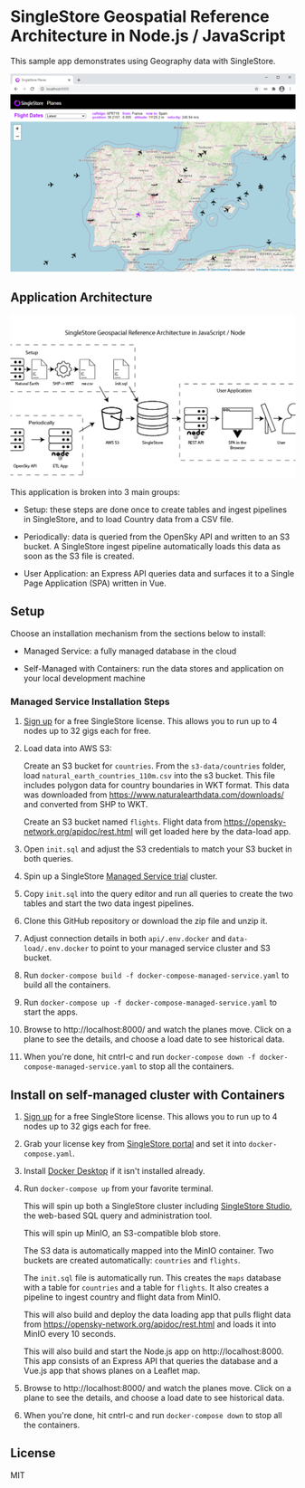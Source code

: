 SingleStore Geospatial Reference Architecture in Node.js / JavaScript
=====================================================================

This sample app demonstrates using Geography data with SingleStore.

![SingleStore Planes](app-screenshot.png)


## Application Architecture

![Application Architecture](airplane-architecture.png)

This application is broken into 3 main groups:

- Setup: these steps are done once to create tables and ingest pipelines in SingleStore, and to load Country data from a CSV file.

- Periodically: data is queried from the OpenSky API and written to an S3 bucket.  A SingleStore ingest pipeline automatically loads this data as soon as the S3 file is created.

- User Application: an Express API queries data and surfaces it to a Single Page Application (SPA) written in Vue.


## Setup

Choose an installation mechanism from the sections below to install:

- Managed Service: a fully managed database in the cloud

- Self-Managed with Containers: run the data stores and application on your local development machine


### Managed Service Installation Steps

1. [Sign up](https://msql.co/2E8aBa2) for a free SingleStore license. This allows you to run up to 4 nodes up to 32 gigs each for free.

2. Load data into AWS S3:

   Create an S3 bucket for `countries`.  From the `s3-data/countries` folder, load `natural_earth_countries_110m.csv` into the s3 bucket.  This file includes polygon data for country boundaries in WKT format.  This data was downloaded from https://www.naturalearthdata.com/downloads/ and converted from SHP to WKT.

   Create an S3 bucket named `flights`.  Flight data from https://opensky-network.org/apidoc/rest.html will get loaded here by the data-load app.

3. Open `init.sql` and adjust the S3 credentials to match your S3 bucket in both queries.

4. Spin up a SingleStore [Managed Service trial](https://msql.co/3iQ0SE8) cluster.

5. Copy `init.sql` into the query editor and run all queries to create the two tables and start the two data ingest pipelines.

6. Clone this GitHub repository or download the zip file and unzip it.

7. Adjust connection details in both `api/.env.docker` and `data-load/.env.docker` to point to your managed service cluster and S3 bucket.

8. Run `docker-compose build -f docker-compose-managed-service.yaml` to build all the containers.

9. Run `docker-compose up -f docker-compose-managed-service.yaml` to start the apps.

10. Browse to http://localhost:8000/ and watch the planes move.  Click on a plane to see the details, and choose a load date to see historical data.

11. When you're done, hit cntrl-c and run `docker-compose down -f docker-compose-managed-service.yaml` to stop all the containers.


## Install on self-managed cluster with Containers

1. [Sign up](https://msql.co/2E8aBa2) for a free SingleStore license. This allows you to run up to 4 nodes up to 32 gigs each for free.

2. Grab your license key from [SingleStore portal](https://msql.co/3fZoxjO) and set it into `docker-compose.yaml`.

3. Install [Docker Desktop](https://www.docker.com/products/docker-desktop) if it isn't installed already.

4. Run `docker-compose up` from your favorite terminal.

   This will spin up both a SingleStore cluster including [SingleStore Studio](https://localhost:8080), the web-based SQL query and administration tool.

   This will spin up MinIO, an S3-compatible blob store.

   The S3 data is automatically mapped into the MinIO container.  Two buckets are created automatically: `countries` and `flights`.

   The `init.sql` file is automatically run.  This creates the `maps` database with a table for `countries` and a table for `flights`.  It also creates a pipeline to ingest country and flight data from MinIO.

   This will also build and deploy the data loading app that pulls flight data from https://opensky-network.org/apidoc/rest.html and loads it into MinIO every 10 seconds.

   This will also build and start the Node.js app on http://localhost:8000.  This app consists of an Express API that queries the database and a Vue.js app that shows planes on a Leaflet map.

5. Browse to http://localhost:8000/ and watch the planes move.  Click on a plane to see the details, and choose a load date to see historical data.

6. When you're done, hit cntrl-c and run `docker-compose down` to stop all the containers.


## License

MIT
